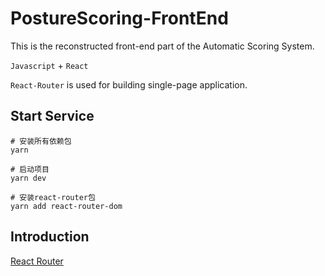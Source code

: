 # PostureScoring-FrontEnd

This is the reconstructed front-end part of the Automatic Scoring System.

`Javascript` + `React` 

`React-Router` is used for building single-page application.

## Start Service
```shell
# 安装所有依赖包
yarn

# 启动项目
yarn dev

# 安装react-router包
yarn add react-router-dom
```

## Introduction
[React Router](https://cp_fe.gitee.io/react-course/react-router/)
